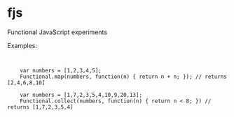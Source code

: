 fjs
===

Functional JavaScript experiments

Examples:
~~~~~~~~~~


    var numbers = [1,2,3,4,5];
    Functional.map(numbers, function(n) { return n + n; }); // returns [2,4,6,8,10]

    var numbers = [1,7,2,3,5,4,10,9,20,13];
    Functional.collect(numbers, function(n) { return n < 8; }) // returns [1,7,2,3,5,4]
   

